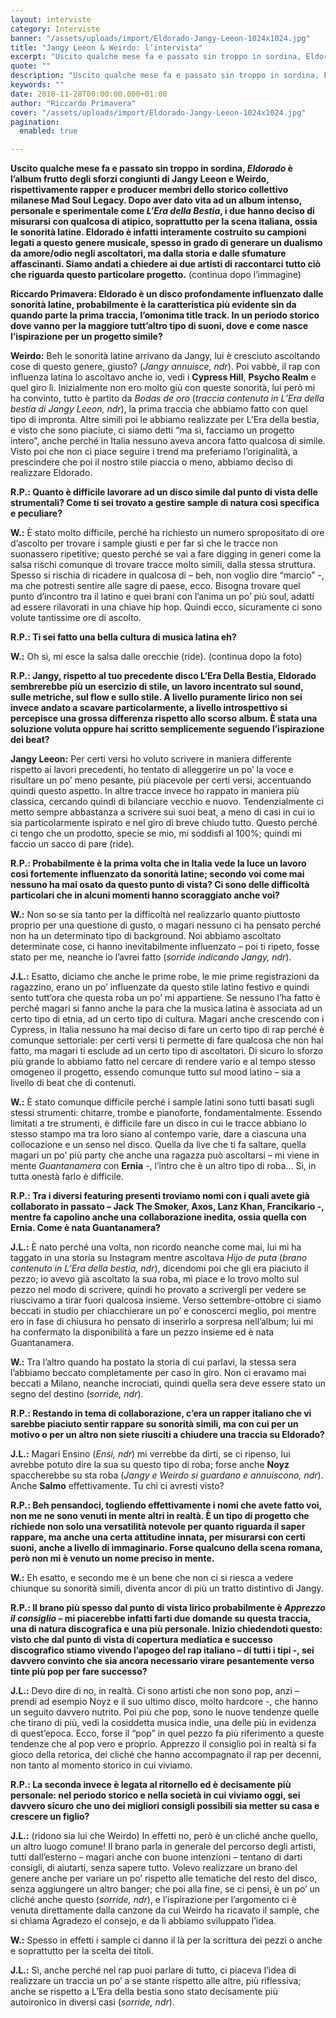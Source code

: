 ```yaml
---
layout: interviste
category: Interviste
banner: "/assets/uploads/import/Eldorado-Jangy-Leeon-1024x1024.jpg"
title: "Jangy Leeon & Weirdo: l’intervista"
excerpt: "Uscito qualche mese fa e passato sin troppo in sordina, Eldorado è l’album frutto degli sforzi congiunti di Jangy Leeon e Weirdo, rispettivamente rapper e producer membri dello storico collettivo milanese Mad Soul Legacy. Dopo aver dato vita ad un album intenso, personale e sperimentale come L’Era della Bestia, i due hanno deciso di misurarsi con qualcosa…"
quote: ""
description: "Uscito qualche mese fa e passato sin troppo in sordina, Eldorado è l’album frutto degli sforzi congiunti di Jangy Leeon e Weirdo, rispettivamente rapper e producer membri dello storico collettivo milanese Mad Soul Legacy. Dopo aver dato vita ad un album intenso, personale e sperimentale come L’Era della Bestia, i due hanno deciso di misurarsi con qualcosa…"
keywords: ""
date: 2018-11-28T00:00:00.000+01:00
author: "Riccardo Primavera"
cover: "/assets/uploads/import/Eldorado-Jangy-Leeon-1024x1024.jpg"
pagination:
  enabled: true

---
```


**Uscito qualche mese fa e passato sin troppo in sordina, _Eldorado_ è l’album frutto degli sforzi congiunti di Jangy Leeon e Weirdo, rispettivamente rapper e producer membri dello storico collettivo milanese Mad Soul Legacy. Dopo aver dato vita ad un album intenso, personale e sperimentale come _L’Era della Bestia_, i due hanno deciso di misurarsi con qualcosa di atipico, soprattutto per la scena italiana, ossia le sonorità latine. Eldorado è infatti interamente costruito su campioni legati a questo genere musicale, spesso in grado di generare un dualismo da amore/odio negli ascoltatori, ma dalla storia e dalle sfumature affascinanti. Siamo andati a chiedere ai due artisti di raccontarci tutto ciò che riguarda questo particolare progetto.** (continua dopo l’immagine)

**Riccardo Primavera: Eldorado è un disco profondamente influenzato dalle sonorità latine, probabilmente è la caratteristica più evidente sin da quando parte la prima traccia, l’omonima title track. In un periodo storico dove vanno per la maggiore tutt’altro tipo di suoni, dove e come nasce l’ispirazione per un progetto simile?**

**Weirdo:** Beh le sonorità latine arrivano da Jangy, lui è cresciuto ascoltando cose di questo genere, giusto? (_Jangy annuisce, ndr_). Poi vabbè, il rap con influenza latina lo ascoltavo anche io, vedi i **Cypress Hill**, **Psycho Realm** e quel giro lì. Inizialmente non ero molto giù con queste sonorità, lui però mi ha convinto, tutto è partito da _Bodas de oro_ (_traccia contenuta in L’Era della bestia di Jangy Leeon, ndr_), la prima traccia che abbiamo fatto con quel tipo di impronta. Altre simili poi le abbiamo realizzate per L’Era della bestia, e visto che sono piaciute, ci siamo detti “ma sì, facciamo un progetto intero”, anche perché in Italia nessuno aveva ancora fatto qualcosa di simile. Visto poi che non ci piace seguire i trend ma preferiamo l’originalità, a prescindere che poi il nostro stile piaccia o meno, abbiamo deciso di realizzare Eldorado.

**R.P.: Quanto è difficile lavorare ad un disco simile dal punto di vista delle strumentali? Come ti sei trovato a gestire sample di natura così specifica e peculiare?**

**W.:** È stato molto difficile, perché ha richiesto un numero spropositato di ore d’ascolto per trovare i sample giusti e per far sì che le tracce non suonassero ripetitive; questo perché se vai a fare digging in generi come la salsa rischi comunque di trovare tracce molto simili, dalla stessa struttura. Spesso si rischia di ricadere in qualcosa di – beh, non voglio dire “marcio” -, ma che potresti sentire alle sagre di paese, ecco. Bisogna trovare quel punto d’incontro tra il latino e quei brani con l’anima un po’ più soul, adatti ad essere rilavorati in una chiave hip hop. Quindi ecco, sicuramente ci sono volute tantissime ore di ascolto.

**R.P.: Ti sei fatto una bella cultura di musica latina eh?**

**W.:** Oh sì, mi esce la salsa dalle orecchie (ride). (continua dopo la foto)

**R.P.: Jangy, rispetto al tuo precedente disco L’Era Della Bestia, Eldorado sembrerebbe più un esercizio di stile, un lavoro incentrato sul sound, sulle metriche, sul flow e sullo stile. A livello puramente lirico non sei invece andato a scavare particolarmente, a livello introspettivo si percepisce una grossa differenza rispetto allo scorso album. È stata una soluzione voluta oppure hai scritto semplicemente seguendo l’ispirazione dei beat?**

**Jangy Leeon:** Per certi versi ho voluto scrivere in maniera differente rispetto ai lavori precedenti, ho tentato di alleggerire un po’ la voce e risultare un po’ meno pesante, più piacevole per certi versi, accentuando quindi questo aspetto. In altre tracce invece ho rappato in maniera più classica, cercando quindi di bilanciare vecchio e nuovo. Tendenzialmente ci metto sempre abbastanza a scrivere sui suoi beat, a meno di casi in cui io sia particolarmente ispirato e nel giro di breve chiudo tutto. Questo perché ci tengo che un prodotto, specie se mio, mi soddisfi al 100%; quindi mi faccio un sacco di pare (ride).

**R.P.: Probabilmente è la prima volta che in Italia vede la luce un lavoro così fortemente influenzato da sonorità latine; secondo voi come mai nessuno ha mai osato da questo punto di vista? Ci sono delle difficoltà particolari che in alcuni momenti hanno scoraggiato anche voi?**

**W.:** Non so se sia tanto per la difficoltà nel realizzarlo quanto piuttosto proprio per una questione di gusto, o magari nessuno ci ha pensato perché non ha un determinato tipo di background. Noi abbiamo ascoltato determinate cose, ci hanno inevitabilmente influenzato – poi ti ripeto, fosse stato per me, neanche io l’avrei fatto (_sorride indicando Jangy, ndr_).

**J.L.:** Esatto, diciamo che anche le prime robe, le mie prime registrazioni da ragazzino, erano un po’ influenzate da questo stile latino festivo e quindi sento tutt’ora che questa roba un po’ mi appartiene. Se nessuno l’ha fatto è perché magari si fanno anche la para che la musica latina è associata ad un certo tipo di etnia, ad un certo tipo di cultura. Magari anche crescendo con i Cypress, in Italia nessuno ha mai deciso di fare un certo tipo di rap perché è comunque settoriale: per certi versi ti permette di fare qualcosa che non hai fatto, ma magari ti esclude ad un certo tipo di ascoltatori. Di sicuro lo sforzo più grande lo abbiamo fatto nel cercare di rendere vario e al tempo stesso omogeneo il progetto, essendo comunque tutto sul mood latino – sia a livello di beat che di contenuti.

**W.:** È stato comunque difficile perché i sample latini sono tutti basati sugli stessi strumenti: chitarre, trombe e pianoforte, fondamentalmente. Essendo limitati a tre strumenti, è difficile fare un disco in cui le tracce abbiano lo stesso stampo ma tra loro siano al contempo varie, dare a ciascuna una collocazione e un senso nel disco. Quella da live che ti fa saltare, quella magari un po’ più party che anche una ragazza può ascoltarsi – mi viene in mente _Guantanamera_ con **Ernia** \-, l’intro che è un altro tipo di roba… Sì, in tutta onestà farlo è difficile.

**R.P.: Tra i diversi featuring presenti troviamo nomi con i quali avete già collaborato in passato – Jack The Smoker, Axos, Lanz Khan, Francikario -, mentre fa capolino anche una collaborazione inedita, ossia quella con Ernia. Come è nata Guantanamera?**

**J.L.:** È nato perché una volta, non ricordo neanche come mai, lui mi ha taggato in una storia su Instagram mentre ascoltava _Hijo de puta_ (_brano contenuto in L’Era della bestia, ndr_), dicendomi poi che gli era piaciuto il pezzo; io avevo già ascoltato la sua roba, mi piace e lo trovo molto sul pezzo nel modo di scrivere, quindi ho provato a scrivergli per vedere se riuscivamo a tirar fuori qualcosa insieme. Verso settembre-ottobre ci siamo beccati in studio per chiacchierare un po’ e conoscerci meglio, poi mentre ero in fase di chiusura ho pensato di inserirlo a sorpresa nell’album; lui mi ha confermato la disponibilità a fare un pezzo insieme ed è nata Guantanamera.

**W.:** Tra l’altro quando ha postato la storia di cui parlavi, la stessa sera l’abbiamo beccato completamente per caso in giro. Non ci eravamo mai beccati a Milano, neanche incrociati, quindi quella sera deve essere stato un segno del destino (_sorride, ndr_).

**R.P.: Restando in tema di collaborazione, c’era un rapper italiano che vi sarebbe piaciuto sentir rappare su sonorità simili, ma con cui per un motivo o per un altro non siete riusciti a chiudere una traccia su Eldorado?**

**J.L.:** Magari Ensino (_Ensi, ndr_) mi verrebbe da dirti, se ci ripenso, lui avrebbe potuto dire la sua su questo tipo di roba; forse anche **Noyz** spaccherebbe su sta roba (_Jangy e Weirdo si guardano e annuiscono, ndr_). Anche **Salmo** effettivamente. Tu chi ci avresti visto?

**R.P.: Beh pensandoci, togliendo effettivamente i nomi che avete fatto voi, non me ne sono venuti in mente altri in realtà. È un tipo di progetto che richiede non solo una versatilità notevole per quanto riguarda il saper rappare, ma anche una certa attitudine innata, per misurarsi con certi suoni, anche a livello di immaginario. Forse qualcuno della scena romana, però non mi è venuto un nome preciso in mente.**

**W.:** Eh esatto, e secondo me è un bene che non ci si riesca a vedere chiunque su sonorità simili, diventa ancor di più un tratto distintivo di Jangy.

**R.P.: Il brano più spesso dal punto di vista lirico probabilmente è _Apprezzo il consiglio_ – mi piacerebbe infatti farti due domande su questa traccia, una di natura discografica e una più personale. Inizio chiedendoti questo: visto che dal punto di vista di copertura mediatica e successo discografico stiamo vivendo l’apogeo del rap italiano – di tutti i tipi -, sei davvero convinto che sia ancora necessario virare pesantemente verso tinte più pop per fare successo?**

**J.L.:** Devo dire di no, in realtà. Ci sono artisti che non sono pop, anzi – prendi ad esempio Noyz e il suo ultimo disco, molto hardcore -, che hanno un seguito davvero nutrito. Poi più che pop, sono le nuove tendenze quelle che tirano di più, vedi la cosiddetta musica indie, una delle più in evidenza di quest’epoca. Ecco, forse il “pop” in quel pezzo fa più riferimento a queste tendenze che al pop vero e proprio. Apprezzo il consiglio poi in realtà si fa gioco della retorica, dei cliché che hanno accompagnato il rap per decenni, non tanto al momento storico in cui viviamo.

**R.P.: La seconda invece è legata al ritornello ed è decisamente più personale: nel periodo storico e nella società in cui viviamo oggi, sei davvero sicuro che uno dei migliori consigli possibili sia metter su casa e crescere un figlio?**

**J.L.:** (ridono sia lui che Weirdo) In effetti no, però è un cliché anche quello, un altro luogo comune! Il brano parla in generale del percorso degli artisti, tutti dall’esterno – magari anche con buone intenzioni – tentano di darti consigli, di aiutarti, senza sapere tutto. Volevo realizzare un brano del genere anche per variare un po’ rispetto alle tematiche del resto del disco, senza aggiungere un altro banger; che poi alla fine, se ci pensi, è un po’ un cliché anche questo (_sorride,_ _ndr_), e l’ispirazione per l’argomento ci è venuta direttamente dalla canzone da cui Weirdo ha ricavato il sample, che si chiama Agradezo el consejo, e da lì abbiamo sviluppato l’idea.

**W.:** Spesso in effetti i sample ci danno il là per la scrittura dei pezzi o anche e soprattutto per la scelta dei titoli.

**J.L.:** Sì, anche perché nel rap puoi parlare di tutto, ci piaceva l’idea di realizzare un traccia un po’ a se stante rispetto alle altre, più riflessiva; anche se rispetto a L’Era della bestia sono stato decisamente più autoironico in diversi casi (_sorride, ndr_).